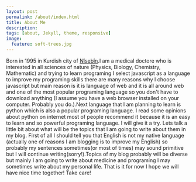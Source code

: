 ```yaml
---
layout: post
permalink: /about/index.html
title: About Me
description:
tags: [about, Jekyll, theme, responsive]
image:
  feature: soft-trees.jpg
---
```

Born in 1995 in Kurdish city of [Nîsebîn](https://en.wikipedia.org/wiki/Nusaybin).I am a medical doctore who is interested in all sciences of nature (Physics, Biology, Chemistry, Mathematic) and trying to learn programing I select javascript as a language to improve my programing skills there are many reasons why I choose javascript but main reason is it is language of web and it is all around web and one of the most popular programing language so you don't have to download anything (I assume you have a web browser installed on your computer. Probably you do.).Next language that I am  planning to learn is python which is also a popular programing language. I read some opinions about python on internet most of people recommend it because it is an easy to learn and so powerful programing language. I will give it a try.
Lets talk a little bit about what will be the topics that I am going to write about them in my blog. First of all I should tell you that English is not my native language (actually one of reasons I am blogging is to improve my English) so probably my sentences sometimes(or most of times) may sound primitive but I will continue writing(sorry!).Topics of my blog probably will be diverse but mainly I am going to write about medicine and programing I may sometimes write about my personal life.
That is it for now I hope we will have nice time together!
Take care!
